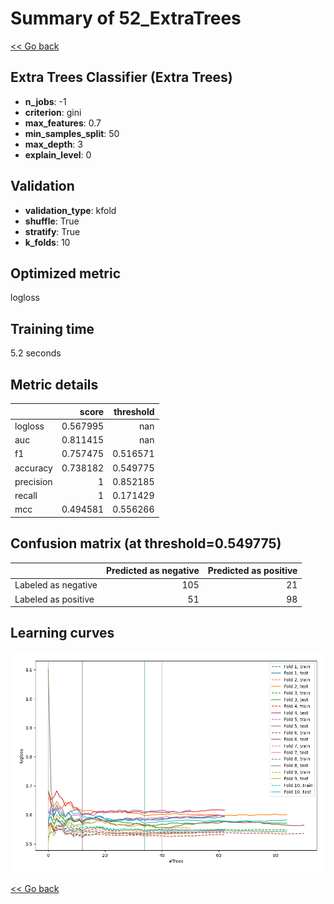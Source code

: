# Summary of 52_ExtraTrees

[<< Go back](../README.md)


## Extra Trees Classifier (Extra Trees)
- **n_jobs**: -1
- **criterion**: gini
- **max_features**: 0.7
- **min_samples_split**: 50
- **max_depth**: 3
- **explain_level**: 0

## Validation
 - **validation_type**: kfold
 - **shuffle**: True
 - **stratify**: True
 - **k_folds**: 10

## Optimized metric
logloss

## Training time

5.2 seconds

## Metric details
|           |    score |   threshold |
|:----------|---------:|------------:|
| logloss   | 0.567995 |  nan        |
| auc       | 0.811415 |  nan        |
| f1        | 0.757475 |    0.516571 |
| accuracy  | 0.738182 |    0.549775 |
| precision | 1        |    0.852185 |
| recall    | 1        |    0.171429 |
| mcc       | 0.494581 |    0.556266 |


## Confusion matrix (at threshold=0.549775)
|                     |   Predicted as negative |   Predicted as positive |
|:--------------------|------------------------:|------------------------:|
| Labeled as negative |                     105 |                      21 |
| Labeled as positive |                      51 |                      98 |

## Learning curves
![Learning curves](learning_curves.png)

[<< Go back](../README.md)
